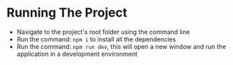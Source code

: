 # Running The Project
- Navigate to the project's root folder using the command line
- Run the command: `npm i` to install all the dependencies
- Run the command: `npm run dev`, this will open a new window and run the application in a development environment